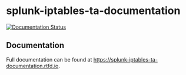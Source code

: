 # splunk-iptables-ta-documentation

[![Documentation Status](https://readthedocs.org/projects/splunk-iptables-ta-documentation/badge/?version=latest)](https://splunk-iptables-ta-documentation.readthedocs.io/en/latest/?badge=latest)

## Documentation

Full documentation can be found at https://splunk-iptables-ta-documentation.rtfd.io.
